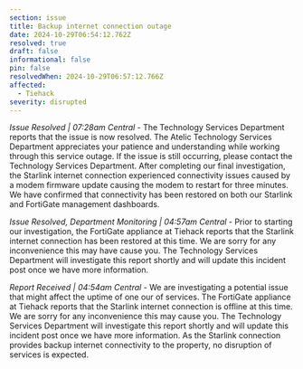 ```yaml
---
section: issue
title: Backup internet connection outage
date: 2024-10-29T06:54:12.762Z
resolved: true
draft: false
informational: false
pin: false
resolvedWhen: 2024-10-29T06:57:12.766Z
affected:
  - Tiehack
severity: disrupted
---
```

*Issue Resolved | 07:28am Central* - The Technology Services Department reports that the issue is now resolved. The Atelic Technology Services Department appreciates your patience and understanding while working through this service outage. If the issue is still occurring, please contact the Technology Services Department. After completing our final investigation, the Starlink internet connection experienced connectivity issues caused by a modem firmware update causing the modem to restart for three minutes. We have confirmed that connectivity has been restored on both our Starlink and FortiGate management dashboards.

*Issue Resolved, Department Monitoring | 04:57am Central* - Prior to starting our investigation, the FortiGate appliance at Tiehack reports that the Starlink internet connection has been restored at this time. We are sorry for any inconvenience this may have cause you. The Technology Services Department will investigate this report shortly and will update this incident post once we have more information.

*Report Received | 04:54am Central* - We are investigating a potential issue that might affect the uptime of one our of services. The FortiGate appliance at Tiehack reports that the Starlink internet connection is offline at this time. We are sorry for any inconvenience this may cause you. The Technology Services Department will investigate this report shortly and will update this incident post once we have more information. As the Starlink connection provides backup internet connectivity to the property, no disruption of services is expected.